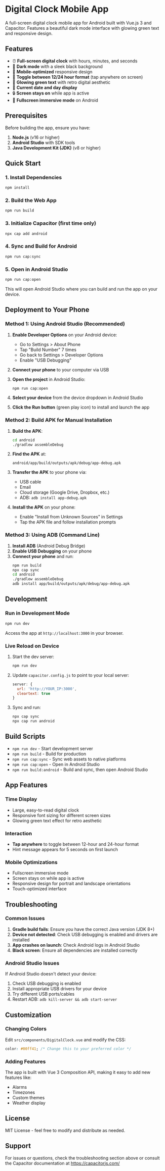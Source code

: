 # Digital Clock Mobile App

A full-screen digital clock mobile app for Android built with Vue.js 3 and Capacitor. Features a beautiful dark mode interface with glowing green text and responsive design.

## Features

- ⏰ **Full-screen digital clock** with hours, minutes, and seconds
- 🌙 **Dark mode** with a sleek black background
- 📱 **Mobile-optimized** responsive design
- 🔄 **Toggle between 12/24 hour format** (tap anywhere on screen)
- 💚 **Glowing green text** with retro digital aesthetic
- 📅 **Current date and day display**
- 🔒 **Screen stays on** while app is active
- 📱 **Fullscreen immersive mode** on Android

## Prerequisites

Before building the app, ensure you have:

1. **Node.js** (v16 or higher)
2. **Android Studio** with SDK tools
3. **Java Development Kit (JDK)** (v8 or higher)

## Quick Start

### 1. Install Dependencies

```bash
npm install
```

### 2. Build the Web App

```bash
npm run build
```

### 3. Initialize Capacitor (first time only)

```bash
npx cap add android
```

### 4. Sync and Build for Android

```bash
npm run cap:sync
```

### 5. Open in Android Studio

```bash
npm run cap:open
```

This will open Android Studio where you can build and run the app on your device.

## Deployment to Your Phone

### Method 1: Using Android Studio (Recommended)

1. **Enable Developer Options** on your Android device:
   - Go to Settings > About Phone
   - Tap "Build Number" 7 times
   - Go back to Settings > Developer Options
   - Enable "USB Debugging"

2. **Connect your phone** to your computer via USB

3. **Open the project** in Android Studio:
   ```bash
   npm run cap:open
   ```

4. **Select your device** from the device dropdown in Android Studio

5. **Click the Run button** (green play icon) to install and launch the app

### Method 2: Build APK for Manual Installation

1. **Build the APK**:
   ```bash
   cd android
   ./gradlew assembleDebug
   ```

2. **Find the APK** at:
   ```
   android/app/build/outputs/apk/debug/app-debug.apk
   ```

3. **Transfer the APK** to your phone via:
   - USB cable
   - Email
   - Cloud storage (Google Drive, Dropbox, etc.)
   - ADB: `adb install app-debug.apk`

4. **Install the APK** on your phone:
   - Enable "Install from Unknown Sources" in Settings
   - Tap the APK file and follow installation prompts

### Method 3: Using ADB (Command Line)

1. **Install ADB** (Android Debug Bridge)
2. **Enable USB Debugging** on your phone
3. **Connect your phone** and run:
   ```bash
   npm run build
   npx cap sync
   cd android
   ./gradlew assembleDebug
   adb install app/build/outputs/apk/debug/app-debug.apk
   ```

## Development

### Run in Development Mode

```bash
npm run dev
```

Access the app at `http://localhost:3000` in your browser.

### Live Reload on Device

1. Start the dev server:
   ```bash
   npm run dev
   ```

2. Update `capacitor.config.js` to point to your local server:
   ```javascript
   server: {
     url: 'http://YOUR_IP:3000',
     cleartext: true
   }
   ```

3. Sync and run:
   ```bash
   npx cap sync
   npx cap run android
   ```

## Build Scripts

- `npm run dev` - Start development server
- `npm run build` - Build for production
- `npm run cap:sync` - Sync web assets to native platforms
- `npm run cap:open` - Open in Android Studio
- `npm run build:android` - Build and sync, then open Android Studio

## App Features

### Time Display
- Large, easy-to-read digital clock
- Responsive font sizing for different screen sizes
- Glowing green text effect for retro aesthetic

### Interaction
- **Tap anywhere** to toggle between 12-hour and 24-hour format
- Hint message appears for 5 seconds on first launch

### Mobile Optimizations
- Fullscreen immersive mode
- Screen stays on while app is active
- Responsive design for portrait and landscape orientations
- Touch-optimized interface

## Troubleshooting

### Common Issues

1. **Gradle build fails**: Ensure you have the correct Java version (JDK 8+)
2. **Device not detected**: Check USB debugging is enabled and drivers are installed
3. **App crashes on launch**: Check Android logs in Android Studio
4. **Black screen**: Ensure all dependencies are installed correctly

### Android Studio Issues

If Android Studio doesn't detect your device:
1. Check USB debugging is enabled
2. Install appropriate USB drivers for your device
3. Try different USB ports/cables
4. Restart ADB: `adb kill-server && adb start-server`

## Customization

### Changing Colors
Edit `src/components/DigitalClock.vue` and modify the CSS:
```css
color: #00ff41; /* Change this to your preferred color */
```

### Adding Features
The app is built with Vue 3 Composition API, making it easy to add new features like:
- Alarms
- Timezones
- Custom themes
- Weather display

## License

MIT License - feel free to modify and distribute as needed.

## Support

For issues or questions, check the troubleshooting section above or consult the Capacitor documentation at https://capacitorjs.com/
